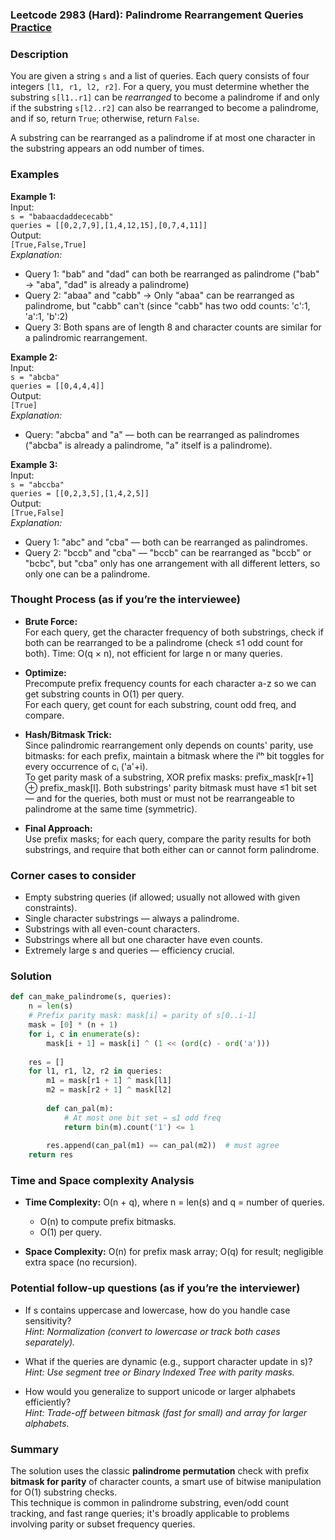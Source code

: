 ### Leetcode 2983 (Hard): Palindrome Rearrangement Queries [Practice](https://leetcode.com/problems/palindrome-rearrangement-queries)

### Description  
You are given a string `s` and a list of queries. Each query consists of four integers `[l1, r1, l2, r2]`. For a query, you must determine whether the substring `s[l1..r1]` can be *rearranged* to become a palindrome if and only if the substring `s[l2..r2]` can also be rearranged to become a palindrome, and if so, return `True`; otherwise, return `False`.

A substring can be rearranged as a palindrome if at most one character in the substring appears an odd number of times.

### Examples  

**Example 1:**  
Input:  
`s = "babaacdaddececabb"`  
`queries = [[0,2,7,9],[1,4,12,15],[0,7,4,11]]`  
Output:  
`[True,False,True]`  
*Explanation:*

- Query 1: "bab" and "dad" can both be rearranged as palindrome ("bab" → "aba", "dad" is already a palindrome)
- Query 2: "abaa" and "cabb" → Only "abaa" can be rearranged as palindrome, but "cabb" can't (since "cabb" has two odd counts: 'c':1, 'a':1, 'b':2)
- Query 3: Both spans are of length 8 and character counts are similar for a palindromic rearrangement.

**Example 2:**  
Input:  
`s = "abcba"`  
`queries = [[0,4,4,4]]`  
Output:  
`[True]`  
*Explanation:*

- Query: "abcba" and "a" — both can be rearranged as palindromes ("abcba" is already a palindrome, "a" itself is a palindrome).

**Example 3:**  
Input:  
`s = "abccba"`  
`queries = [[0,2,3,5],[1,4,2,5]]`  
Output:  
`[True,False]`  
*Explanation:*

- Query 1: "abc" and "cba" — both can be rearranged as palindromes.
- Query 2: "bccb" and "cba" — "bccb" can be rearranged as "bccb" or "bcbc", but "cba" only has one arrangement with all different letters, so only one can be a palindrome.

### Thought Process (as if you’re the interviewee)  

- **Brute Force:**  
  For each query, get the character frequency of both substrings, check if both can be rearranged to be a palindrome (check ≤1 odd count for both). Time: O(q × n), not efficient for large n or many queries.

- **Optimize:**  
  Precompute prefix frequency counts for each character a-z so we can get substring counts in O(1) per query.  
  For each query, get count for each substring, count odd freq, and compare.

- **Hash/Bitmask Trick:**  
  Since palindromic rearrangement only depends on counts' parity, use bitmasks: for each prefix, maintain a bitmask where the iᵗʰ bit toggles for every occurrence of cᵢ ('a'+i).  
  To get parity mask of a substring, XOR prefix masks: prefix_mask[r+1] ⊕ prefix_mask[l].
  Both substrings' parity bitmask must have ≤1 bit set — and for the queries, both must or must not be rearrangeable to palindrome at the same time (symmetric).

- **Final Approach:**  
  Use prefix masks; for each query, compare the parity results for both substrings, and require that both either can or cannot form palindrome.

### Corner cases to consider  
- Empty substring queries (if allowed; usually not allowed with given constraints).
- Single character substrings — always a palindrome.
- Substrings with all even-count characters.
- Substrings where all but one character have even counts.
- Extremely large s and queries — efficiency crucial.

### Solution

```python
def can_make_palindrome(s, queries):
    n = len(s)
    # Prefix parity mask: mask[i] = parity of s[0..i-1]
    mask = [0] * (n + 1)
    for i, c in enumerate(s):
        mask[i + 1] = mask[i] ^ (1 << (ord(c) - ord('a')))
        
    res = []
    for l1, r1, l2, r2 in queries:
        m1 = mask[r1 + 1] ^ mask[l1]
        m2 = mask[r2 + 1] ^ mask[l2]
        
        def can_pal(m):
            # At most one bit set → ≤1 odd freq
            return bin(m).count('1') <= 1
        
        res.append(can_pal(m1) == can_pal(m2))  # must agree
    return res
```

### Time and Space complexity Analysis  

- **Time Complexity:** O(n + q), where n = len(s) and q = number of queries.  
  - O(n) to compute prefix bitmasks.
  - O(1) per query.

- **Space Complexity:** O(n) for prefix mask array; O(q) for result; negligible extra space (no recursion).

### Potential follow-up questions (as if you’re the interviewer)  

- If s contains uppercase and lowercase, how do you handle case sensitivity?  
  *Hint: Normalization (convert to lowercase or track both cases separately).*

- What if the queries are dynamic (e.g., support character update in s)?  
  *Hint: Use segment tree or Binary Indexed Tree with parity masks.*

- How would you generalize to support unicode or larger alphabets efficiently?  
  *Hint: Trade-off between bitmask (fast for small) and array for larger alphabets.*

### Summary
The solution uses the classic **palindrome permutation** check with prefix **bitmask for parity** of character counts, a smart use of bitwise manipulation for O(1) substring checks.  
This technique is common in palindrome substring, even/odd count tracking, and fast range queries; it's broadly applicable to problems involving parity or subset frequency queries.